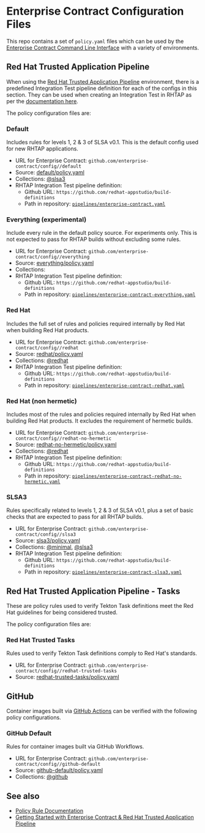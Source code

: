 # Enterprise Contract Configuration Files

This repo contains a set of `policy.yaml` files which can be used by the [Enterprise Contract
Command Line Interface](https://github.com/enterprise-contract/ec-cli) with a variety of
environments.

## Red Hat Trusted Application Pipeline

When using the [Red Hat Trusted Application
Pipeline](https://developers.redhat.com/products/trusted-software-supply-chain/overview)
environment, there is a predefined Integration Test pipeline definition for each of the configs in
this section. They can be used when creating an Integration Test in RHTAP as per the [documentation
here](https://redhat-appstudio.github.io/docs.appstudio.io/Documentation/main/how-to-guides/proc_managing-compliance-with-the-enterprise-contract/).

The policy configuration files are:

### Default

Includes rules for levels 1, 2 & 3 of SLSA v0.1. This is the default config used for new RHTAP applications.

* URL for Enterprise Contract: `github.com/enterprise-contract/config//default`
* Source: [default/policy.yaml](https://github.com/enterprise-contract/config/blob/main/default/policy.yaml)
* Collections: [@slsa3](https://enterprisecontract.dev/docs/ec-policies/release_policy.html#slsa3)
* RHTAP Integration Test pipeline definition:
  * Github URL: `https://github.com/redhat-appstudio/build-definitions`
  * Path in repository: [`pipelines/enterprise-contract.yaml`](https://github.com/redhat-appstudio/build-definitions/blob/main/pipelines/enterprise-contract.yaml)

### Everything (experimental)

Include every rule in the default policy source. For experiments only. This is not expected to pass for RHTAP builds without excluding some rules.

* URL for Enterprise Contract: `github.com/enterprise-contract/config//everything`
* Source: [everything/policy.yaml](https://github.com/enterprise-contract/config/blob/main/everything/policy.yaml)
* Collections:
* RHTAP Integration Test pipeline definition:
  * Github URL: `https://github.com/redhat-appstudio/build-definitions`
  * Path in repository: [`pipelines/enterprise-contract-everything.yaml`](https://github.com/redhat-appstudio/build-definitions/blob/main/pipelines/enterprise-contract-everything.yaml)

### Red Hat

Includes the full set of rules and policies required internally by Red Hat when building Red Hat products.

* URL for Enterprise Contract: `github.com/enterprise-contract/config//redhat`
* Source: [redhat/policy.yaml](https://github.com/enterprise-contract/config/blob/main/redhat/policy.yaml)
* Collections: [@redhat](https://enterprisecontract.dev/docs/ec-policies/release_policy.html#redhat)
* RHTAP Integration Test pipeline definition:
  * Github URL: `https://github.com/redhat-appstudio/build-definitions`
  * Path in repository: [`pipelines/enterprise-contract-redhat.yaml`](https://github.com/redhat-appstudio/build-definitions/blob/main/pipelines/enterprise-contract-redhat.yaml)

### Red Hat (non hermetic)

Includes most of the rules and policies required internally by Red Hat when building Red Hat products. It excludes the requirement of hermetic builds.

* URL for Enterprise Contract: `github.com/enterprise-contract/config//redhat-no-hermetic`
* Source: [redhat-no-hermetic/policy.yaml](https://github.com/enterprise-contract/config/blob/main/redhat-no-hermetic/policy.yaml)
* Collections: [@redhat](https://enterprisecontract.dev/docs/ec-policies/release_policy.html#redhat)
* RHTAP Integration Test pipeline definition:
  * Github URL: `https://github.com/redhat-appstudio/build-definitions`
  * Path in repository: [`pipelines/enterprise-contract-redhat-no-hermetic.yaml`](https://github.com/redhat-appstudio/build-definitions/blob/main/pipelines/enterprise-contract-redhat-no-hermetic.yaml)

### SLSA3

Rules specifically related to levels 1, 2 & 3 of SLSA v0.1, plus a set of basic checks that are expected to pass for all RHTAP builds.

* URL for Enterprise Contract: `github.com/enterprise-contract/config//slsa3`
* Source: [slsa3/policy.yaml](https://github.com/enterprise-contract/config/blob/main/slsa3/policy.yaml)
* Collections: [@minimal](https://enterprisecontract.dev/docs/ec-policies/release_policy.html#minimal), [@slsa3](https://enterprisecontract.dev/docs/ec-policies/release_policy.html#slsa3)
* RHTAP Integration Test pipeline definition:
  * Github URL: `https://github.com/redhat-appstudio/build-definitions`
  * Path in repository: [`pipelines/enterprise-contract-slsa3.yaml`](https://github.com/redhat-appstudio/build-definitions/blob/main/pipelines/enterprise-contract-slsa3.yaml)


## Red Hat Trusted Application Pipeline - Tasks

These are policy rules used to verify Tekton Task definitions meet the Red Hat guidelines for being
considered trusted.

The policy configuration files are:

### Red Hat Trusted Tasks

Rules used to verify Tekton Task definitions comply to Red Hat's standards.

* URL for Enterprise Contract: `github.com/enterprise-contract/config//redhat-trusted-tasks`
* Source: [redhat-trusted-tasks/policy.yaml](https://github.com/enterprise-contract/config/blob/main/redhat-trusted-tasks/policy.yaml)


## GitHub

Container images built via [GitHub Actions](https://docs.github.com/actions) can be verified with
the following policy configurations.

### GitHub Default

Rules for container images built via GitHub Workflows.

* URL for Enterprise Contract: `github.com/enterprise-contract/config//github-default`
* Source: [github-default/policy.yaml](https://github.com/enterprise-contract/config/blob/main/github-default/policy.yaml)
* Collections: [@github](https://enterprisecontract.dev/docs/ec-policies/release_policy.html#github)

## See also

* [Policy Rule Documentation](https://enterprisecontract.dev/docs/ec-policies/release_policy.html)
* [Getting Started with Enterprise Contract &amp; Red Hat Trusted Application Pipeline](https://enterprisecontract.dev/docs/user-guide/main/getting-started.html)
